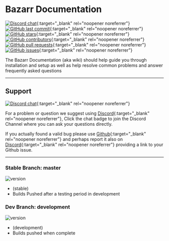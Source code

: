 # Bazarr Documentation

[![Discord chat](https://img.shields.io/discord/382221826564030464?style=flat-square&color=4051B5&logo=discord)](https://docs.bazarr.media/discord){:target="_blank" rel="noopener noreferrer"}
[![GitHub last commit](https://img.shields.io/github/last-commit/morpheus65535/bazarr?color=4051B5&label=Last%20Update&style=flat-square)](https://github.com/morpheus65535/bazarr/commits/master){:target="_blank" rel="noopener noreferrer"}
[![GitHub stars](https://img.shields.io/github/stars/morpheus65535/bazarr?color=4051B5&label=GitHub%20stars&style=flat-square)](https://github.com/morpheus65535/bazarr/stargazers){:target="_blank" rel="noopener noreferrer"}
[![GitHub contributors](https://img.shields.io/github/contributors/morpheus65535/bazarr?color=4051B5&style=flat-square)](https://github.com/morpheus65535/bazarr/graphs/contributors){:target="_blank" rel="noopener noreferrer"}
[![GitHub pull requests](https://img.shields.io/github/issues-pr/morpheus65535/bazarr?color=4051B5&style=flat-square)](https://github.com/morpheus65535/bazarr/pulls){:target="_blank" rel="noopener noreferrer"}
[![GitHub issues](https://img.shields.io/github/issues/morpheus65535/bazarr?color=4051B5&style=flat-square)](https://github.com/morpheus65535/bazarr/issues){:target="_blank" rel="noopener noreferrer"}

The Bazarr Documentation (aka wiki) should help guide you through installation and setup as well as help resolve common problems and answer frequently asked questions

------

## Support

[![Discord chat](https://img.shields.io/discord/382221826564030464?style=for-the-badge&color=4051B5&logo=discord)](https://docs.bazarr.media/discord){:target="_blank" rel="noopener noreferrer"}

For a problem or question we suggest using [Discord](https://discord.gg/MH2e2eb){:target="_blank" rel="noopener noreferrer"}, Click the chat badge to join the Discord Channel where you can ask your questions directly.

If you actually found a valid bug please use [Github](https://github.com/morpheus65535/bazarr/issues/new?template=bug_report.md){:target="_blank" rel="noopener noreferrer"} and perhaps report it also on [Discord](https://discord.gg/MH2e2eb){:target="_blank" rel="noopener noreferrer"} providing a link to your Github issue.

------

### Stable Branch: master

![version](https://img.shields.io/badge/dynamic/json?query=%24.version&url=https%3A%2F%2Fraw.githubusercontent.com%2Fhotio%2Fbazarr%2Frelease%2FVERSION.json&label=Latest%20Version&style=for-the-badge&color=4051B5)

- (stable)
- Builds Pushed after a testing period in development

### Dev Branch: development

![version](https://img.shields.io/badge/dynamic/json?query=%24.version&url=https%3A%2F%2Fraw.githubusercontent.com%2Fhotio%2Fbazarr%2Fnightly%2FVERSION.json&label=Latest%20Version&style=for-the-badge&color=4051B5)

- (development)
- Builds pushed when complete
